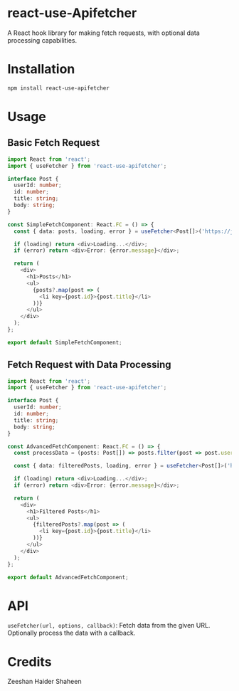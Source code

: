 # react-use-Apifetcher

A React hook library for making fetch requests, with optional data processing capabilities.

# Installation

```bash
npm install react-use-apifetcher
```

# Usage

## Basic Fetch Request

```Typescript
import React from 'react';
import { useFetcher } from 'react-use-apifetcher';

interface Post {
  userId: number;
  id: number;
  title: string;
  body: string;
}

const SimpleFetchComponent: React.FC = () => {
  const { data: posts, loading, error } = useFetcher<Post[]>('https://jsonplaceholder.typicode.com/posts');

  if (loading) return <div>Loading...</div>;
  if (error) return <div>Error: {error.message}</div>;

  return (
    <div>
      <h1>Posts</h1>
      <ul>
        {posts?.map(post => (
          <li key={post.id}>{post.title}</li>
        ))}
      </ul>
    </div>
  );
};

export default SimpleFetchComponent;

```

## Fetch Request with Data Processing

```Typescript
import React from 'react';
import { useFetcher } from 'react-use-apifetcher';

interface Post {
  userId: number;
  id: number;
  title: string;
  body: string;
}

const AdvancedFetchComponent: React.FC = () => {
  const processData = (posts: Post[]) => posts.filter(post => post.userId < 5);

  const { data: filteredPosts, loading, error } = useFetcher<Post[]>('https://jsonplaceholder.typicode.com/posts', {}, processData);

  if (loading) return <div>Loading...</div>;
  if (error) return <div>Error: {error.message}</div>;

  return (
    <div>
      <h1>Filtered Posts</h1>
      <ul>
        {filteredPosts?.map(post => (
          <li key={post.id}>{post.title}</li>
        ))}
      </ul>
    </div>
  );
};

export default AdvancedFetchComponent;

```

# API

`useFetcher(url, options, callback)`: Fetch data from the given URL. Optionally process the data with a callback.

# Credits

Zeeshan Haider Shaheen
